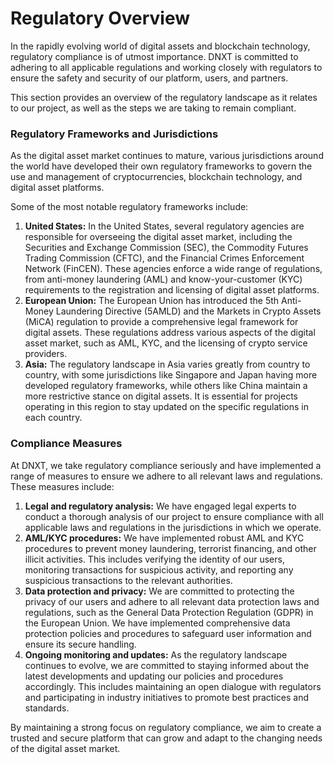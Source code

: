 # Regulatory Overview

In the rapidly evolving world of digital assets and blockchain technology, regulatory compliance is of utmost importance. DNXT is committed to adhering to all applicable regulations and working closely with regulators to ensure the safety and security of our platform, users, and partners.

This section provides an overview of the regulatory landscape as it relates to our project, as well as the steps we are taking to remain compliant.

### Regulatory Frameworks and Jurisdictions

As the digital asset market continues to mature, various jurisdictions around the world have developed their own regulatory frameworks to govern the use and management of cryptocurrencies, blockchain technology, and digital asset platforms.

Some of the most notable regulatory frameworks include:

1. **United States:** In the United States, several regulatory agencies are responsible for overseeing the digital asset market, including the Securities and Exchange Commission (SEC), the Commodity Futures Trading Commission (CFTC), and the Financial Crimes Enforcement Network (FinCEN). These agencies enforce a wide range of regulations, from anti-money laundering (AML) and know-your-customer (KYC) requirements to the registration and licensing of digital asset platforms.
2. **European Union:** The European Union has introduced the 5th Anti-Money Laundering Directive (5AMLD) and the Markets in Crypto Assets (MiCA) regulation to provide a comprehensive legal framework for digital assets. These regulations address various aspects of the digital asset market, such as AML, KYC, and the licensing of crypto service providers.
3. **Asia:** The regulatory landscape in Asia varies greatly from country to country, with some jurisdictions like Singapore and Japan having more developed regulatory frameworks, while others like China maintain a more restrictive stance on digital assets. It is essential for projects operating in this region to stay updated on the specific regulations in each country.

### Compliance Measures

At DNXT, we take regulatory compliance seriously and have implemented a range of measures to ensure we adhere to all relevant laws and regulations. These measures include:

1. **Legal and regulatory analysis:** We have engaged legal experts to conduct a thorough analysis of our project to ensure compliance with all applicable laws and regulations in the jurisdictions in which we operate.
2. **AML/KYC procedures:** We have implemented robust AML and KYC procedures to prevent money laundering, terrorist financing, and other illicit activities. This includes verifying the identity of our users, monitoring transactions for suspicious activity, and reporting any suspicious transactions to the relevant authorities.
3. **Data protection and privacy:** We are committed to protecting the privacy of our users and adhere to all relevant data protection laws and regulations, such as the General Data Protection Regulation (GDPR) in the European Union. We have implemented comprehensive data protection policies and procedures to safeguard user information and ensure its secure handling.
4. **Ongoing monitoring and updates:** As the regulatory landscape continues to evolve, we are committed to staying informed about the latest developments and updating our policies and procedures accordingly. This includes maintaining an open dialogue with regulators and participating in industry initiatives to promote best practices and standards.

By maintaining a strong focus on regulatory compliance, we aim to create a trusted and secure platform that can grow and adapt to the changing needs of the digital asset market.
